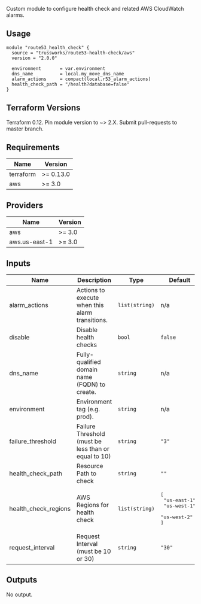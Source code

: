 Custom module to configure health check and related AWS CloudWatch alarms.

## Usage

```hcl
module "route53_health_check" {
  source = "trussworks/route53-health-check/aws"
  version = "2.0.0"

  environment       = var.environment
  dns_name          = local.my_move_dns_name
  alarm_actions     = compact(local.r53_alarm_actions)
  health_check_path = "/health?database=false"
}
```

## Terraform Versions

Terraform 0.12. Pin module version to ~> 2.X. Submit pull-requests to master branch.


<!-- BEGINNING OF PRE-COMMIT-TERRAFORM DOCS HOOK -->
## Requirements

| Name | Version |
|------|---------|
| terraform | >= 0.13.0 |
| aws | >= 3.0 |

## Providers

| Name | Version |
|------|---------|
| aws | >= 3.0 |
| aws.us-east-1 | >= 3.0 |

## Inputs

| Name | Description | Type | Default | Required |
|------|-------------|------|---------|:--------:|
| alarm\_actions | Actions to execute when this alarm transitions. | `list(string)` | n/a | yes |
| disable | Disable health checks | `bool` | `false` | no |
| dns\_name | Fully-qualified domain name (FQDN) to create. | `string` | n/a | yes |
| environment | Environment tag (e.g. prod). | `string` | n/a | yes |
| failure\_threshold | Failure Threshold (must be less than or equal to 10) | `string` | `"3"` | no |
| health\_check\_path | Resource Path to check | `string` | `""` | no |
| health\_check\_regions | AWS Regions for health check | `list(string)` | <pre>[<br>  "us-east-1",<br>  "us-west-1",<br>  "us-west-2"<br>]</pre> | no |
| request\_interval | Request Interval (must be 10 or 30) | `string` | `"30"` | no |

## Outputs

No output.

<!-- END OF PRE-COMMIT-TERRAFORM DOCS HOOK -->
